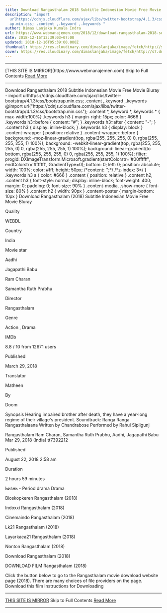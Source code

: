 ```yaml
---
title: Download Rangasthalam 2018 Subtitle Indonesian Movie Free Movie Bluray
description: "import
  urlhttps://cdnjs.cloudflare.com/ajax/libs/twitter-bootstrap/4.1.3/css/bootstr\
  ap.min.css; .content ,.keyword ,.keywords "
author: Dimas Lanjaka Kumala Indra
url: https://www.webmanajemen.com/2018/12/download-rangasthalam-2018-subtitle.html
date: 2018-12-16T12:39:03+07:00
updated: 2018-12-16T05:39:00.000Z
thumbnail: https://res.cloudinary.com/dimaslanjaka/image/fetch/http://s7.dunia21.net/wp-content/uploads/2018/08/film-rangasthalam2018-lk21.jpg
cover: https://res.cloudinary.com/dimaslanjaka/image/fetch/http://s7.dunia21.net/wp-content/uploads/2018/08/film-rangasthalam2018-lk21.jpg
---
```


<hr/> [THIS SITE IS MIRROR](https://www.webmanajemen.com) Skip to Full Contents <a href="https://www.webmanajemen.com/2018/12/download-rangasthalam-2018-subtitle.html" rel="follow" class="button" id="read-more">Read More</a> <hr/> Download Rangasthalam 2018 Subtitle Indonesian Movie Free Movie Bluray - import urlhttps://cdnjs.cloudflare.com/ajax/libs/twitter-bootstrap/4.1.3/css/bootstrap.min.css; .content ,.keyword ,.keywords  @import url("https://cdnjs.cloudflare.com/ajax/libs/twitter-bootstrap/4.1.3/css/bootstrap.min.css");  .content *,.keyword *,.keywords * { max-width:100%}  .keywords h3 { margin-right: 15px; color: #666 }   .keywords h3::before { content: "#"; }  .keywords h3::after { content: "-"; }  .content h3 { display: inline-block; }  .keywords h3 { display: block }  .content-wrapper {          position: relative      }      .content-wrapper::before {          background: -moz-linear-gradient(top, rgba(255, 255, 255, 0) 0, rgba(255, 255, 255, 1) 100%);          background: -webkit-linear-gradient(top, rgba(255, 255, 255, 0) 0, rgba(255, 255, 255, 1) 100%);          background: linear-gradient(to bottom, rgba(255, 255, 255, 0) 0, rgba(255, 255, 255, 1) 100%);          filter: progid: DXImageTransform.Microsoft.gradient(startColorstr='#00ffffff', endColorstr='#ffffff', GradientType=0);          bottom: 0;          left: 0;          position: absolute;          width: 100%;          color: #fff;          height: 50px;          /*content: '';*/          /*z-index: 3*/      }      .keywords h3 a {          color: #666      }      .content {          position: relative      }      .content h2,      .content h3 {          font-style: normal;          display: inline-block;          font-weight: 400;          margin: 0;          padding: 0;          font-size: 90%      }      .content-media,      .show-more {          font-size: 80%      }      .content h2 {          width: 90px      }      .content-poster {          margin-bottom: 10px      }    
  Download Rangasthalam (2018) Subtitle Indonesian Movie Free Movie Bluray 

  

  
  
  
  Quality 
  
  WEBDL 
  
  
  
  Country 
  
  India 
  
  
  
  Movie star 
  
  Aadhi 
  
  Jagapathi Babu 
  
  Ram Charan 
  
  Samantha Ruth Prabhu 
  
  
  
  Director 
  
  Rangasthalam 
  
  
  
  Genre 
  
  Action , Drama 
  
  
  
  IMDb 
  
  8.8 
  / 
  10 
  from 
  12671 
  users 
  
  
  Published 
  
  March 29, 2018 
  
  
  
  Translator 
  
  Matheen 
  
  
  
  By 
  
  Doom 
  
  
  Synopsis 
 Hearing impaired brother after death, they have a year-long regime of their village's president. 
 Soundtrack: Ranga Ranga Rangasthalaana Written by Chandrabose Performed by Rahul Sipligunj 

  Rangasthalam 
  Ram Charan, Samantha Ruth Prabhu, Aadhi, Jagapathi Babu 
  Mar 29, 2018 (India) 
  tt7392212 
  
  
  Published 
  
  August 22, 2018 2:58 am 
  
  
  
  Duration 
  
  2 hours 59 minutes 
  
  
  
  Ьизнь - Period drama Drama 
  
  Bioskopkeren Rangasthalam (2018) 
  
  Indoxxi Rangasthalam (2018) 
  
  Cinemaindo Rangasthalam (2018) 
  
  Lk21 Rangasthalam (2018) 
  
  Layarkaca21 Rangasthalam (2018) 
  
  Nonton Rangasthalam (2018) 
  
  Download Rangasthalam (2018) 
  
  
  

  
  DOWNLOAD FILM Rangasthalam (2018) 
  
  Click the button below to go to the Rangasthalam movie download website page (2018).  There are many choices of file providers on the page. 
   Download this film   Instructions for Downloading <hr/> [THIS SITE IS MIRROR](https://www.webmanajemen.com) Skip to Full Contents <a href="https://www.webmanajemen.com/2018/12/download-rangasthalam-2018-subtitle.html" rel="follow" class="button" id="read-more">Read More</a> <hr/>
